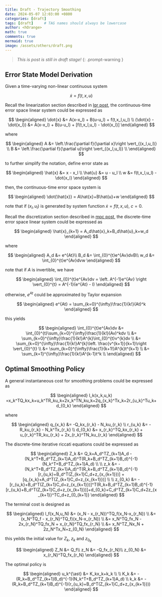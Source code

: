 ```yaml
---
title: Draft - Trajectory Smoothing
date: 2024-05-07 12:03:00 +0800
categories: [draft]
tags: [draft]     # TAG names should always be lowercase
author: <hOrange>
math: true
comments: true
mermaid: true
image: /assets/others/draft.png
---
```


> *This is post is still in draft stage!*
{: .prompt-warning }

## Error State Model Derivation
Given a time-varying non-linear continuous system 

$$
\dot{x} = f(t,x,u)
$$

Recall the linearization section described in [lqr post](/posts/Linear-Quadratic-Optimal-Tracking-for-Time-Varying-Nonlinear-System/), the continuous-time error space linear system could be expressed as 

$$
\begin{aligned}
\dot{x} &= A(x-x_l) + B(u-u_l) + f(t,x_l,u_l) \\
(\dot{x} - \dot{x_l}) &= A(x-x_l) + B(u-u_l) + [f(t,x_l,u_l) - \dot{x_l}]
\end{aligned}
$$

where

$$
\begin{aligned}
A &= \left.\frac{\partial f}{\partial x}\right \vert_{(x_l,u_l)} \\
B &= \left.\frac{\partial f}{\partial u}\right \vert_{(x_l,u_l)} \\
\end{aligned}
$$

to further simplify the notation, define error state as

$$
\begin{aligned}
\hat{x} &= x - x_l \\
\hat{u} &= u - u_l \\
w &= f(t,x_l,u_l) - \dot{x_l}
\end{aligned}
$$

then, the continuous-time error space system is

$$
\begin{aligned}
\dot{\hat{x}} = A\hat{x}+B\hat{u}+w
\end{aligned}
$$

note that if $(x_l,u_l)$ is generated by system function $\dot{x} = f(t,x,u)$, $c = 0$.

Recall the discretization section described in [mpc post](/posts/Model-Predictive-Control-Problem-Setup/), the discrete-time error space linear system could be expressed as 

$$
\begin{aligned}
\hat{x}_{k+1} = A_d\hat{x}_k+B_d\hat{u}_k+w_d
\end{aligned}
$$

where 

$$
\begin{aligned}
A_d &= e^{At}\\
B_d &= \int_{0}^{t}e^{Av}dvB\\
w_d &= \int_{0}^{t}e^{Av}dvw
\end{aligned}
$$

note that if $A$ is invertible, we have

$$
\begin{aligned}
\int_{0}^{t}e^{Av}dv = \left. A^{-1}e^{Av} \right \vert_{0}^{t} = A^{-1}(e^{At} - I)
\end{aligned}
$$

otherwise, $e^{At}$ could be approximated by Taylor expansion

$$
\begin{aligned}
e^{At} = \sum_{k=0}^{\infty}\frac{1}{k!}(At)^k
\end{aligned}
$$

this yields

$$
\begin{aligned}
\int_{0}^{t}e^{Av}dv 
&= \int_{0}^{t}\sum_{k=0}^{\infty}\frac{1}{k!}(Av)^kdv \\
&= \sum_{k=0}^{\infty}\frac{1}{k!}A^{k}\int_{0}^{t}v^{k}dv \\
&= \sum_{k=0}^{\infty}\frac{1}{k!}A^{k}\left. \frac{v^{k+1}}{k+1}\right \vert_{0}^{t} \\
&= \sum_{k=0}^{\infty}\frac{1}{k+1!}A^{k}t^{k+1} \\
&= \sum_{k=1}^{\infty}\frac{1}{k!}A^{k-1}t^k \\
\end{aligned}
$$


## Optimal Smoothing Policy

A general instantaneous cost for smoothing problems could be expressed as

$$
\begin{aligned}
l_k(x_k,u_k)
=x_k^TQ_kx_k+u_k^TR_ku_k+2x_k^TN_ku_k+2q_{x_k}^Tx_k+2r_{u_k}^Tu_k+d_{0_k}
\end{aligned}
$$

where

$$
\begin{aligned}
q_{x_k} &= -Q_kx_{r_k} - N_ku_{r_k} \\
r_{u_k} &= -R_ku_{r_k} - N_k^Tx_{r_k} \\
d_{0_k} &= x_{r_k}^TQ_kx_{r_k} + u_{r_k}^TR_ku_{r_k} + 2x_{r_k}^TN_ku_{r_k}
\end{aligned}
$$

The discrete-time iterative riccati equations could be expressed as

$$
\begin{aligned}
Z_k 
&= Q_k+A_d^TZ_{k+1}A_d - (N_k^T+B_d^TZ_{k+1}A_d)^T(R_k+B_d^TZ_{k+1}B_d)^{-1}(N_k^T+B_d^TZ_{k+1}A_d) \\
\\
z_k 
&= -(N_k^T+B_d^TZ_{k+1}A_d)^T(R_k+B_d^TZ_{k+1}B_d)^{-1}[r_{u_k}+B_d^T(Z_{k+1}C_d+z_{x_{k+1}})] + [q_{x_k}+A_d^T(Z_{k+1}C_d+z_{x_{k+1}})] \\
\\
z_{0_k}
&= -[r_{u_k}+B_d^T(Z_{k+1}C_d+z_{x_{k+1}})]^T(R_k+B_d^TZ_{k+1}B_d)^{-1}[r_{u_k}+B_d^T(Z_{k+1}C_d+z_{x_{k+1}})]+d_{0_k}+C_d^TZ_{k+1}C_d+2z_{x_{k+1}}^TC_d+z_{0_{k+1}}
\end{aligned}
$$

The terminal cost is designed as

$$
\begin{aligned}
l_f(x_N,u_N) &= (x_N - x_{r_N})^TQ_f(x_N-x_{r_N}) \\
&= (x_N^TQ_f - x_{r_N}^TQ_f)(x_N-x_{r_N}) \\
&= x_N^TQ_fx_N - 2x_{r_N}^TQ_fx_N + x_{r_N}^TQ_fx_{r_N} \\
&= x_N^TZ_Nx_N + 2z_N^Tx_N+z_{0_N}
\end{aligned}
$$

this yeilds the initial value for $Z_k$, $z_k$ and $z_{0_k}$

$$
\begin{aligned}
Z_N &= Q_f\\
z_N &= -Q_fx_{r_N}\\
z_{0_N} &= x_{r_N}^TQ_fx_{r_N}
\end{aligned}
$$


The optimal policy is

$$
\begin{aligned}
u_k^{\ast} &= K_kx_k+k_k \\
\\
K_k
&= -(R_k+B_d^TZ_{k+1}B_d)^{-1}(N_k^T+B_d^TZ_{k+1}A_d) \\
k_k
&= -(R_k+B_d^TZ_{k+1}B_d)^{-1}(r_{u_k}+B_d^T(Z_{k+1}C_d+z_{x_{k+1}}))
\end{aligned}
$$